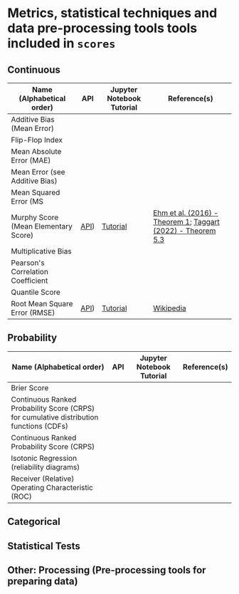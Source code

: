 # Metrics, statistical techniques and data pre-processing tools tools included in `scores` 

## Continuous

| Name (Alphabetical order)         | API           | Jupyter Notebook Tutorial | Reference(s) |
| ------------------------          | -----------   | -----------               | -----------  |
| Additive Bias (Mean Error)        |               |                           |              |
| Flip-Flop Index                   |               |                           |              |
| Mean Absolute Error (MAE)         |               |                           |              |
| Mean Error (see Additive Bias)    |               |                           |              |
| Mean Squared Error (MS            |               |                           |              |
| Murphy Score (Mean Elementary Score) | [API](https://scores.readthedocs.io/en/latest/api.html#scores.continuous.murphy_score)) | [Tutorial]([tutorials/Murphy_Diagrams.ipynb](https://scores.readthedocs.io/en/latest/tutorials/Murphy_Diagrams.html)) | [Ehm et al. (2016) - Theorem 1](https://www.jstor.org/stable/24775351); [Taggart (2022) - Theorem 5.3](https://doi.org/10.1214/21-ejs1957) |
| Multiplicative Bias               |               |                           |              |
| Pearson's Correlation Coefficient |               |                           |              |
| Quantile Score                    |               |                           |              |
| Root Mean Square Error (RMSE)     | [API](https://scores.readthedocs.io/en/latest/api.html#scores.continuous.rmse)) | [Tutorial](https://scores.readthedocs.io/en/latest/tutorials/Root_Mean_Squared_Error.html) | [Wikipedia](https://en.wikipedia.org/wiki/Root-mean-square_deviation) |


## Probability

| Name (Alphabetical order)         | API           | Jupyter Notebook Tutorial | Reference(s) |
| ------------------------          | -----------   | -----------               | -----------  |
| Brier Score                       |               |                           |              |
| Continuous Ranked Probability Score (CRPS) for cumulative distribution functions (CDFs) |       |    |
| Continuous Ranked Probability Score (CRPS) |               |                           |              |
| Isotonic Regression (reliability diagrams) |               |                           |              |
|  Receiver (Relative) Operating Characteristic (ROC) |      |                           |              |

## Categorical

## Statistical Tests

## Other: Processing (Pre-processing tools for preparing data)
